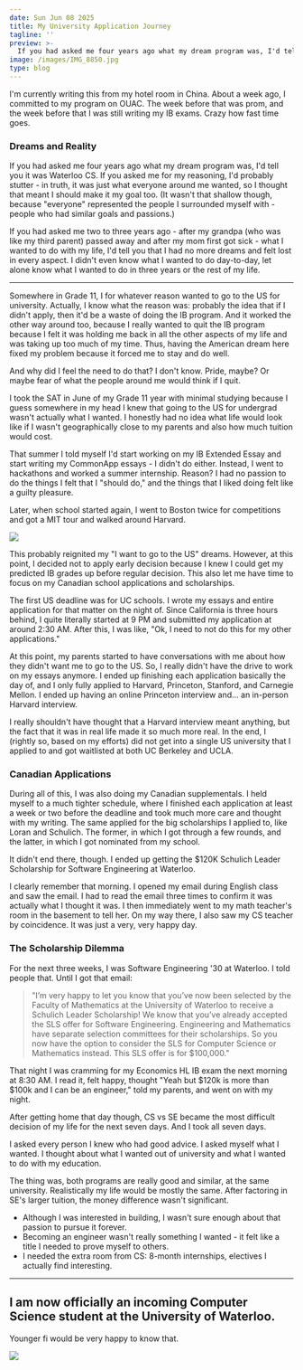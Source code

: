 ```yaml
---
date: Sun Jun 08 2025
title: My University Application Journey
tagline: ''
preview: >-
  If you had asked me four years ago what my dream program was, I'd tell you it was Waterloo CS.
image: /images/IMG_8850.jpg
type: blog
---
```

I'm currently writing this from my hotel room in China. About a week ago, I committed to my program on OUAC. The week before that was prom, and the week before that I was still writing my IB exams. Crazy how fast time goes.

### Dreams and Reality

If you had asked me four years ago what my dream program was, I'd tell you it was Waterloo CS. If you asked me for my reasoning, I'd probably stutter - in truth, it was just what everyone around me wanted, so I thought that meant I should make it my goal too. (It wasn't that shallow though, because "everyone" represented the people I surrounded myself with - people who had similar goals and passions.)

If you had asked me two to three years ago - after my grandpa (who was like my third parent) passed away and after my mom first got sick - what I wanted to do with my life, I'd tell you that I had no more dreams and felt lost in every aspect. I didn't even know what I wanted to do day-to-day, let alone know what I wanted to do in three years or the rest of my life.

---

Somewhere in Grade 11, I for whatever reason wanted to go to the US for university. Actually, I know what the reason was: probably the idea that if I didn't apply, then it'd be a waste of doing the IB program. And it worked the other way around too, because I really wanted to quit the IB program because I felt it was holding me back in all the other aspects of my life and was taking up too much of my time. Thus, having the American dream here fixed my problem because it forced me to stay and do well.

And why did I feel the need to do that? I don't know. Pride, maybe? Or maybe fear of what the people around me would think if I quit.

I took the SAT in June of my Grade 11 year with minimal studying because I guess somewhere in my head I knew that going to the US for undergrad wasn't actually what I wanted. I honestly had no idea what life would look like if I wasn't geographically close to my parents and also how much tuition would cost.

That summer I told myself I'd start working on my IB Extended Essay and start writing my CommonApp essays - I didn't do either. Instead, I went to hackathons and worked a summer internship. Reason? I had no passion to do the things I felt that I "should do," and the things that I liked doing felt like a guilty pleasure.

Later, when school started again, I went to Boston twice for competitions and got a MIT tour and walked around Harvard. 

![](/images/IMG_1859.JPG)

This probably reignited my "I want to go to the US" dreams. However, at this point, I decided not to apply early decision because I knew I could get my predicted IB grades up before regular decision. This also let me have time to focus on my Canadian school applications and scholarships.

The first US deadline was for UC schools. I wrote my essays and entire application for that matter on the night of. Since California is three hours behind, I quite literally started at 9 PM and submitted my application at around 2:30 AM. After this, I was like, "Ok, I need to not do this for my other applications."

At this point, my parents started to have conversations with me about how they didn't want me to go to the US. So, I really didn't have the drive to work on my essays anymore. I ended up finishing each application basically the day of, and I only fully applied to Harvard, Princeton, Stanford, and Carnegie Mellon. I ended up having an online Princeton interview and... an in-person Harvard interview.

I really shouldn't have thought that a Harvard interview meant anything, but the fact that it was in real life made it so much more real. In the end, I (rightly so, based on my efforts) did not get into a single US university that I applied to and got waitlisted at both UC Berkeley and UCLA.

### Canadian Applications

During all of this, I was also doing my Canadian supplementals. I held myself to a much tighter schedule, where I finished each application at least a week or two before the deadline and took much more care and thought with my writing. The same applied for the big scholarships I applied to, like Loran and Schulich. The former, in which I got through a few rounds, and the latter, in which I got nominated from my school.

It didn't end there, though. I ended up getting the $120K Schulich Leader Scholarship for Software Engineering at Waterloo.

I clearly remember that morning. I opened my email during English class and saw the email. I had to read the email three times to confirm it was actually what I thought it was. I then immediately went to my math teacher's room in the basement to tell her. On my way there, I also saw my CS teacher by coincidence. It was just a very, very happy day.

### The Scholarship Dilemma

For the next three weeks, I was Software Engineering '30 at Waterloo. I told people that. Until I got that email:

> "I’m very happy to let you know that you’ve now been selected by the Faculty of Mathematics at the University of Waterloo to receive a Schulich Leader Scholarship! We know that you’ve already accepted the SLS offer for Software Engineering. Engineering and Mathematics have separate selection committees for their scholarships. So you now have the option to consider the SLS for Computer Science or Mathematics instead. This SLS offer is for $100,000."

That night I was cramming for my Economics HL IB exam the next morning at 8:30 AM. I read it, felt happy, thought "Yeah but $120k is more than $100k and I can be an engineer," told my parents, and went on with my night.

After getting home that day though, CS vs SE became the most difficult decision of my life for the next seven days. And I took all seven days.

I asked every person I knew who had good advice. I asked myself what I wanted. I thought about what I wanted out of university and what I wanted to do with my education.

The thing was, both programs are really good and similar, at the same university. Realistically my life would be mostly the same. After factoring in SE's larger tuition, the money difference wasn't significant.

- Although I was interested in building, I wasn't sure enough about that passion to pursue it forever.
- Becoming an engineer wasn't really something I wanted - it felt like a title I needed to prove myself to others.
- I needed the extra room from CS: 8-month internships, electives I actually find interesting.

---

## I am now officially an incoming Computer Science student at the University of Waterloo.

Younger fi would be very happy to know that.

![](/images/Snapseed.jpg)
